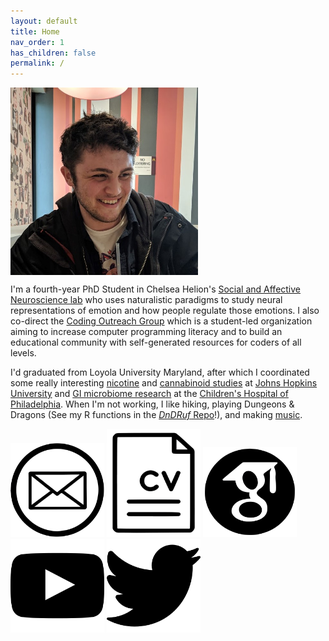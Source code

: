 ```yaml
---
layout: default
title: Home
nav_order: 1
has_children: false
permalink: /
---
```


<img src="/assets/images/Profile.jpg" alt="profile_photo" align="center" width="300"/>  

I'm a fourth-year PhD Student in Chelsea Helion's [Social and Affective Neuroscience lab](https://sites.temple.edu/sanlab/) who uses naturalistic paradigms to study neural representations of emotion and how people regulate those emotions. I also co-direct the [Coding Outreach Group](https://tu-coding-outreach-group.github.io) which is a student-led organization aiming to increase computer programming literacy and to build an educational community with self-generated resources for coders of all levels.   
  
I'd graduated from Loyola University Maryland, after which I coordinated some really interesting [nicotine](https://www-nejm-org.libproxy.temple.edu/doi/10.1056/NEJMsa1502403?url_ver=Z39.88-2003&rfr_id=ori:rid:crossref.org&rfr_dat=cr_pub%3dwww.ncbi.nlm.nih.gov) and [cannabinoid studies](https://academic-oup-com.libproxy.temple.edu/jat/article/41/2/83/2967155) at [Johns Hopkins University](https://www.hopkinsmedicine.org/psychiatry/research/bpru) and [GI microbiome research](https://www-tandfonline-com.libproxy.temple.edu/doi/full/10.1080/19490976.2022.2083417?tab=permissions&scroll=top) at the [Children's Hospital of Philadelphia](https://www.chop.edu/centers-programs/division-gastroenterology-hepatology-and-nutrition).  When I'm not working, I like hiking, playing Dungeons & Dragons (See my R functions in the [*DnDRuf* Repo](https://github.com/wj-mitchell/DnDRuf)!), and making [music](https://doorprizeband.bandcamp.com/releases).

[<img src="/assets/images/email_BW.png" alt="Email Me" width="150"/>](mailto:billy.mitchell@temple.edu)
[<img src="/assets/images/CV_BW.png" alt="CV" width="150"/>](/docs/CV.pdf) 
[<img src="/assets/images/scholar_BW.png" alt="Google Scholar Page" width="150"/>](https://scholar.google.com/citations?user=UtUW1zIAAAAJ&hl=en) 
[<img src="/assets/images/Youtube_BW.png" alt="Youtube Channel" width="150"/>](https://www.youtube.com/channel/UCCWDaY812TBOQ2iaXk3buLg) 
[<img src="/assets/images/twitter_BW.png" alt="Twitter Profile" width="150"/>](https://twitter.com/wjmitchell_)

